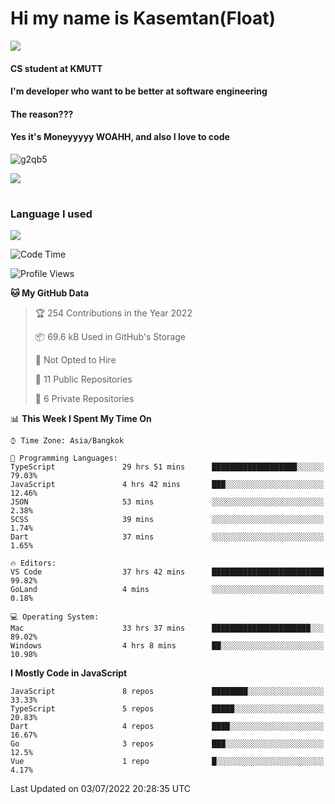 # Hi my name is Kasemtan(Float)
![](https://64.media.tumblr.com/9c2a8f831efe8da556ffbf89cebb52c9/b86c1ab833a37e32-93/s1280x1920/d000dc22f75df64be2bc150f5fa69c4f6df6bb07.gifv)
#### CS student at KMUTT
#### I'm developer who want to be better at software engineering
#### The reason???
#### Yes it's Moneyyyyy WOAHH, and also I love to code
![g2qb5](https://user-images.githubusercontent.com/69688279/175812510-9235eaf7-72f7-40d3-b163-56efa9aa5c6b.gif)


[![](https://github-readme-stats.vercel.app/api?username=FloatKasemtan&show_icons=true&theme=nightowl)]()
#
### Language I used
[![](https://github-readme-stats.vercel.app/api/top-langs/?username=FloatKasemtan&layout=compact&theme=nightowl)]()
<!--START_SECTION:waka-->
![Code Time](http://img.shields.io/badge/Code%20Time-550%20hrs%2011%20mins-blue)

![Profile Views](http://img.shields.io/badge/Profile%20Views-12-blue)

**🐱 My GitHub Data** 

> 🏆 254 Contributions in the Year 2022
 > 
> 📦 69.6 kB Used in GitHub's Storage 
 > 
> 🚫 Not Opted to Hire
 > 
> 📜 11 Public Repositories 
 > 
> 🔑 6 Private Repositories  
 > 
📊 **This Week I Spent My Time On** 

```text
⌚︎ Time Zone: Asia/Bangkok

💬 Programming Languages: 
TypeScript               29 hrs 51 mins      ███████████████████░░░░░░   79.03% 
JavaScript               4 hrs 42 mins       ███░░░░░░░░░░░░░░░░░░░░░░   12.46% 
JSON                     53 mins             ░░░░░░░░░░░░░░░░░░░░░░░░░   2.38% 
SCSS                     39 mins             ░░░░░░░░░░░░░░░░░░░░░░░░░   1.74% 
Dart                     37 mins             ░░░░░░░░░░░░░░░░░░░░░░░░░   1.65%

🔥 Editors: 
VS Code                  37 hrs 42 mins      █████████████████████████   99.82% 
GoLand                   4 mins              ░░░░░░░░░░░░░░░░░░░░░░░░░   0.18%

💻 Operating System: 
Mac                      33 hrs 37 mins      ██████████████████████░░░   89.02% 
Windows                  4 hrs 8 mins        ██░░░░░░░░░░░░░░░░░░░░░░░   10.98%

```

**I Mostly Code in JavaScript** 

```text
JavaScript               8 repos             ████████░░░░░░░░░░░░░░░░░   33.33% 
TypeScript               5 repos             █████░░░░░░░░░░░░░░░░░░░░   20.83% 
Dart                     4 repos             ████░░░░░░░░░░░░░░░░░░░░░   16.67% 
Go                       3 repos             ███░░░░░░░░░░░░░░░░░░░░░░   12.5% 
Vue                      1 repo              █░░░░░░░░░░░░░░░░░░░░░░░░   4.17%

```



 Last Updated on 03/07/2022 20:28:35 UTC
<!--END_SECTION:waka-->
<!--
**FloatKasemtan/FloatKasemtan** is a ✨ _special_ ✨ repository because its `README.md` (this file) appears on your GitHub profile.

Here are some ideas to get you started:

- 🔭 I’m currently working on ...
- 🌱 I’m currently learning ...
- 👯 I’m looking to collaborate on ...
- 🤔 I’m looking for help with ...
- 💬 Ask me about ...
- 📫 How to reach me: ...
- 😄 Pronouns: ...
- ⚡ Fun fact: ...
-->
